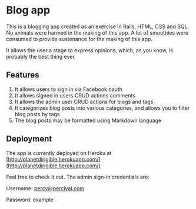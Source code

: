 Blog app
========

This is a blogging app created as an exercise in Rails, HTML, CSS and SQL. No animals were harmed in the making of this app. A lot of smoothies were consumed to provide sustenance for the making of this app.

It allows the user a stage to express opinions, which, as you know, is probably the best thing ever.

Features
--------

1.   It allows users to sign in via Facebook oauth
2.   It allows signed in users CRUD actions comments
3.	 It allows the admin user CRUD actions for blogs and tags
4.   It categorizes blog posts into various categories, and allows you to filter blog posts by tags
5.   The blog posts may be formatted using Markdown language

Deployment
----------

The app is currently deployed on Heroku at [http://planetdirigible.herokuapp.com/](http://planetdirigible.herokuapp.com/)

Feel free to check it out. The admin sign-in credentials are:

Username: percy@percival.com

Password: example